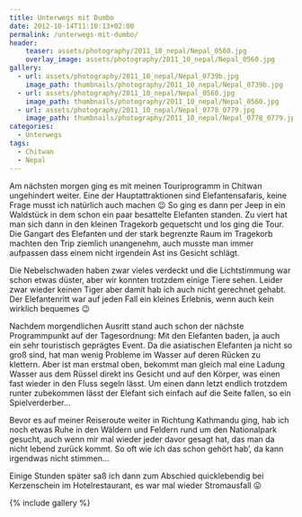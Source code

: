 ```yaml
---
title: Unterwegs mit Dumbo
date: 2012-10-14T11:10:13+02:00
permalink: /unterwegs-mit-dumbo/
header:
    teaser: assets/photography/2011_10_nepal/Nepal_0560.jpg
    overlay_image: assets/photography/2011_10_nepal/Nepal_0560.jpg
gallery:
  - url: assets/photography/2011_10_nepal/Nepal_0739b.jpg
    image_path: thumbnails/photography/2011_10_nepal/Nepal_0739b.jpg
  - url: assets/photography/2011_10_nepal/Nepal_0560.jpg
    image_path: thumbnails/photography/2011_10_nepal/Nepal_0560.jpg
  - url: assets/photography/2011_10_nepal/Nepal_0778_0779.jpg
    image_path: thumbnails/photography/2011_10_nepal/Nepal_0778_0779.jpg
categories:
  - Unterwegs
tags:
  - Chitwan
  - Nepal
---
```

Am nächsten morgen ging es mit meinen Touriprogramm in Chitwan ungehindert weiter. 
Eine der Hauptattraktionen sind Elefantensafaris, keine Frage musst ich natürlich auch machen 😉 
So ging es dann per Jeep in ein Waldstück in dem schon ein paar besattelte Elefanten standen. 
Zu viert hat man sich dann in den kleinen Tragekorb gequetscht und los ging die Tour. Die Gangart des Elefanten 
und der stark begrenzte Raum im Tragekorb machten den Trip ziemlich unangenehm, auch musste man immer aufpassen 
dass einem nicht irgendein Ast ins Gesicht schlägt.

Die Nebelschwaden haben zwar vieles verdeckt und die Lichtstimmung war schon etwas düster, 
aber wir konnten trotzdem einige Tiere sehen. Leider zwar wieder keinen Tiger aber damit hab ich auch nicht gerechnet gehabt. 
Der Elefantenritt war auf jeden Fall ein kleines Erlebnis, wenn auch kein wirklich bequemes 😉  
  
Nachdem morgendlichen Ausritt stand auch schon der nächste Programmpunkt auf der Tagesordnung: Mit den Elefanten baden, 
ja auch ein sehr touristisch geprägtes Event. Da die asiatischen Elefanten ja nicht so groß sind, 
hat man wenig Probleme im Wasser auf deren Rücken zu klettern. Aber ist man erstmal oben, 
bekommt man gleich mal eine Ladung Wasser aus dem Rüssel direkt ins Gesicht und auf den Körper, was einen fast wieder in den Fluss segeln lässt. 
Um einen dann letzt endlich trotzdem runter zubekommen lässt der Elefant sich einfach auf die Seite fallen, so ein Spielverderber…

Bevor es auf meiner Reiseroute weiter in Richtung Kathmandu ging, hab ich noch etwas Ruhe in den Wäldern und 
Feldern rund um den Nationalpark gesucht, auch wenn mir mal wieder jeder davor gesagt hat, das man da nicht lebend zurück kommt. So oft wie ich das schon gehört hab’, da kann irgendwas nicht stimmen…

Einige Stunden später saß ich dann zum Abschied quicklebendig bei Kerzenschein im Hotelrestaurant, es war mal wieder Stromausfall 😛

{% include gallery %}